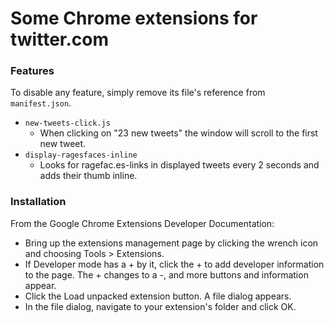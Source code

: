 Some Chrome extensions for twitter.com
===

### Features

To disable any feature, simply remove its file's reference from `manifest.json`.

- `new-tweets-click.js`
  - When clicking on "23 new tweets" the window will scroll to the first new tweet.
- `display-ragesfaces-inline`
  - Looks for ragefac.es-links in displayed tweets every 2 seconds and adds their thumb inline. 

### Installation

From the Google Chrome Extensions Developer Documentation:

- Bring up the extensions management page by clicking the wrench icon and choosing Tools > Extensions.
- If Developer mode has a + by it, click the + to add developer information to the page. The + changes to a -, and more buttons and information appear.
- Click the Load unpacked extension button. A file dialog appears.
- In the file dialog, navigate to your extension's folder and click OK.

